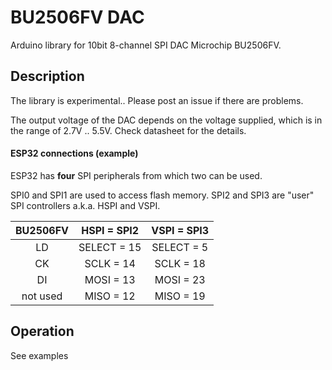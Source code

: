 
# BU2506FV DAC

Arduino library for 10bit 8-channel SPI DAC Microchip BU2506FV.

## Description

The library is experimental..
Please post an issue if there are problems.

The output voltage of the DAC depends on the voltage supplied, 
which is in the range of 2.7V .. 5.5V. Check datasheet for the details.

#### ESP32 connections (example)

ESP32 has **four** SPI peripherals from which two can be used.

SPI0 and SPI1 are used to access flash memory. SPI2 and SPI3 are "user" SPI controllers a.k.a. HSPI and VSPI.


| BU2506FV  |  HSPI = SPI2  |  VSPI = SPI3  |
|:--------:|:-------------:|:-------------:|
|  LD      |  SELECT = 15  |  SELECT = 5   | 
|  CK     |  SCLK   = 14  |  SCLK   = 18  | 
|  DI     |  MOSI   = 13  |  MOSI   = 23  | 
| not used |  MISO   = 12  |  MISO   = 19  |

## Operation

See examples
